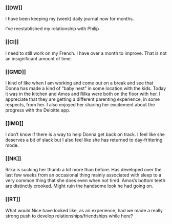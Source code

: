 ### [[DW]]
I have been keeping my (week) daily journal now for months.

I’ve reestablished my relationship with Philip

### [[CI]]
I need to still work on my French. I have over a month to improve. That is not an insignificant amount of time.

### [[GMD]]
I kind of like when I am working and come out on a break and see that Donna has made a kind of “baby nest” in some location with the kids. Today it was in the kitchen and Amos and Rilka were both on the floor with her. I appreciate that they are getting a different parenting experience, in some respects, from her. I also enjoyed her sharing her excitement about the progress with the Deloitte app. 

### [[IMD]]
I don’t know if there is a way to help Donna get back on track. I feel like she deserves a bit of slack but I also feel like she has returned to day-frittering mode.

### [[NK]]
Rilka is sucking her thumb a lot more than before. Has developed over the last few weeks from an occasional thing mainly associated with sleep to a very common thing that she does even when not tired. Amos’s bottom teeth are distinctly crooked. Might ruin the handsome look he had going on. 

 ### [[RT]]
What would Nice have looked like, as an experience, had we made a really strong push to develop relationships/friendships while here?

